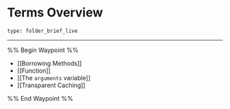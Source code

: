 # Terms Overview
 
```ccard
type: folder_brief_live
```
 
---

%% Begin Waypoint %%
- [[Borrowing Methods]]
- [[Function]]
- [[The `arguments` variable]]
- [[Transparent Caching]]

%% End Waypoint %%